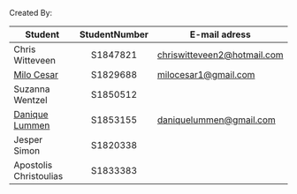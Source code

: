 Created By:

| Student                                               | StudentNumber  | E-mail adress
| --------------                                        |:-------------: | -------------------
| Chris Witteveen                                       | S1847821       | chriswitteveen2@hotmail.com
| [Milo Cesar](https://github.com/milo526)              | S1829688       | milocesar1@gmail.com
| Suzanna Wentzel                                       | S1850512       |
| [Danique Lummen](https://github.com/daniquel)         | S1853155       | daniquelummen@gmail.com
| Jesper Simon                                          | S1820338       |
| Apostolis Christoulias                                | S1833383       |
